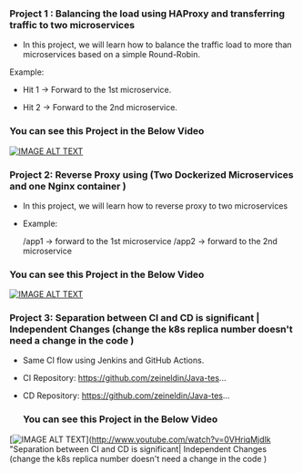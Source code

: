 ### Project 1 : Balancing the load using HAProxy and transferring traffic to two microservices

- In this project, we will learn how to balance the traffic load to more than microservices based on a simple Round-Robin.

Example:

  * Hit 1  → Forward to the 1st microservice.
 
  * Hit 2 →  Forward to the 2nd microservice.


### You can see this Project in the Below Video
[![IMAGE ALT TEXT](http://img.youtube.com/vi/tPjTk6381G8/0.jpg)](http://www.youtube.com/watch?v=tPjTk6381G8 " Project:1  DevOps Project using HA Proxy Load-Balancer")
### Project 2: Reverse Proxy using (Two Dockerized Microservices and one Nginx container )

 - In this project, we will learn how to reverse proxy to two microservices 

 - Example: 

   /app1  → forward to the 1st microservice
   /app2 → forward to the 2nd microservice
 
### You can see this Project in the Below Video
[![IMAGE ALT TEXT](http://img.youtube.com/vi/1gSKz7-ZaL8/0.jpg)](http://www.youtube.com/watch?v=1gSKz7-ZaL8 "Project:2 Reverse Proxy using Two Dockerized Microservices and one Nginx container ")


### Project 3: Separation between CI and CD is significant | Independent Changes (change the k8s replica number doesn't need a change in the code ) 
 
* Same CI flow using Jenkins and GitHub Actions. 
* CI Repository: https://github.com/zeineldin/Java-tes...
* CD Repository: https://github.com/zeineldin/Java-tes...

  ### You can see this Project in the Below Video
[![IMAGE ALT TEXT](http://img.youtube.com/vi/0VHriqMjdlk/0.jpg)](http://www.youtube.com/watch?v=0VHriqMjdlk "Separation between CI and CD is significant| Independent Changes (change the k8s replica number doesn't need a change in the code )


